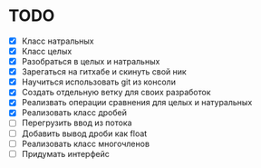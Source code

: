 # TODO

- [X] Класс натральных
- [X] Класс целых
- [X] Разобраться в целых и натральных
- [X] Зарегаться на гитхабе и скинуть свой ник
- [X] Научиться использовать git из консоли
- [X] Создать отдельную ветку для своих разработок
- [X] Реализвать операции сравнения для целых и натуральных
- [X] Реализовать класс дробей
- [ ] Перегрузить ввод из потока
- [ ] Добавить вывод дроби как float
- [ ] Реализовать класс многочленов
- [ ] Придумать интерфейс
